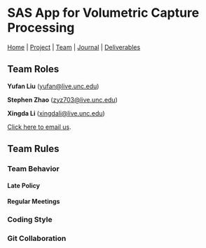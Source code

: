 # SAS App for Volumetric Capture Processing

[Home](https://teamz-comp523.github.io/vcp/index.html) | [Project](https://teamz-comp523.github.io/vcp/project.html) | [Team](https://teamz-comp523.github.io/vcp/team.html) | [Journal](https://teamz-comp523.github.io/vcp/journal.html) | [Deliverables](https://teamz-comp523.github.io/vcp/deliverables.html)


## Team Roles

**Yufan Liu** (<yufan@live.unc.edu>) 

**Stephen Zhao** (<zyz703@live.unc.edu>) 

**Xingda Li** (<xingdali@live.unc.edu>)


<a href="mailto:yufan@live.unc.edu,zyz703@live.unc.edu,xingdali@live.unc.edu">Click here to email us</a>.

## Team Rules
### Team Behavior

#### Late Policy

#### Regular Meetings

### Coding Style


### Git Collaboration